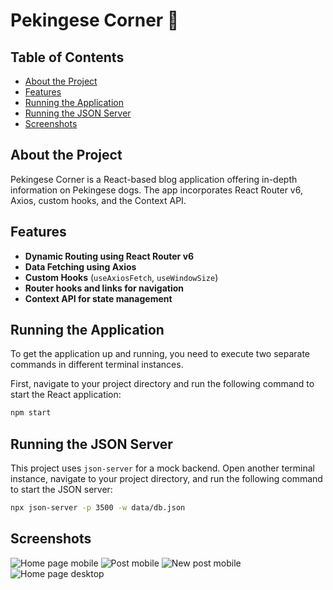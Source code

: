 
# Pekingese Corner 🐶

## Table of Contents

- [About the Project](#about-the-project)
- [Features](#features)
- [Running the Application](#running-the-application)
- [Running the JSON Server](#running-the-json-server)
- [Screenshots](#screenshots)

## About the Project
Pekingese Corner is a React-based blog application offering in-depth information on Pekingese dogs. The app incorporates React Router v6, Axios, custom hooks, and the Context API.

## Features

- **Dynamic Routing using React Router v6**
- **Data Fetching using Axios**
- **Custom Hooks** (`useAxiosFetch`, `useWindowSize`)
- **Router hooks and links for navigation**
- **Context API for state management**

## Running the Application

To get the application up and running, you need to execute two separate commands in different terminal instances.


First, navigate to your project directory and run the following command to start the React application:

```bash
npm start
````

## Running the JSON Server
This project uses `json-server` for a mock backend. Open another terminal instance, navigate to your project directory, and run the following command to start the JSON server:

```bash
npx json-server -p 3500 -w data/db.json
```

## Screenshots

![Home page mobile](https://github.com/private-lazy-val/react-blog/assets/56920579/5664a98f-df3d-417a-ab4a-0bc91d7bf9f6)
![Post mobile](https://github.com/private-lazy-val/react-blog/assets/56920579/d586d879-0a6a-4fc7-a5f5-90a06e1afbda)
![New post mobile](https://github.com/private-lazy-val/react-blog/assets/56920579/f5e4efd1-3aca-432e-83e6-5bf081e0c452)
![Home page desktop](https://github.com/private-lazy-val/react-blog/assets/56920579/58dbf79d-d4ec-4a7a-9331-eb5cbeebdc1c)

